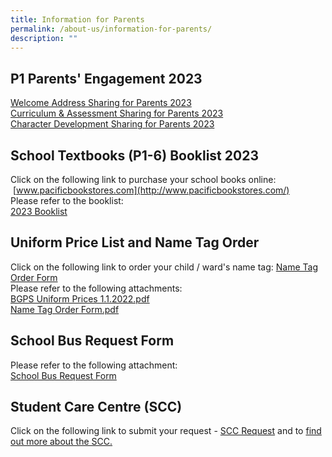 ```yaml
---
title: Information for Parents
permalink: /about-us/information-for-parents/
description: ""
---
```

P1 Parents' Engagement 2023
-------------------------------------
[Welcome Address Sharing for Parents 2023](/files/Welcome%20Address%20Sharing%20for%20Parents%202023.pdf)<br>
[Curriculum &amp; Assessment Sharing for Parents 2023](/files/Curriculum%20&amp;%20Assessment%20Sharing%20for%20Parents%202023.pdf)<br>
[Character Development Sharing for Parents 2023](/files/Character%20Development%20Sharing%20for%20Parents%202023.pdf)<br>


School Textbooks (P1-6) Booklist 2023
-------------------------------------

Click on the following link to purchase your school books online: &nbsp;[www.pacificbookstores.com](http://www.pacificbookstores.com/)  
Please refer to the booklist:&nbsp;<br>
[2023 Booklist](/files/School%20Booklist.pdf)

  
Uniform Price List and Name Tag Order
-------------------------------------

Click on the following link to order your child / ward's name tag: [Name Tag Order Form](https://khuniform.com/bgpsnametag/)<br>
Please refer to the following attachments:  
[BGPS Uniform Prices 1.1.2022.pdf](/files/BGPS%20Uniform%20Prices%201%20Jan%202022_new%20vendor.pdf) <br>
[Name Tag Order Form.pdf](/files/Name%20Tag%20Order%20Form.pdf) 

School Bus Request Form
-----------------------
Please refer to the following attachment:<br>
[School Bus Request Form](/files/Info%20Sheet%20on%20School%20bus%20Services%20(BGPS)%20(2023).pdf)


Student Care Centre (SCC)
-------------------------

Click on the following link to submit your request - [SCC Request](https://form.jotform.com/222634410813447) and to [find out more about the SCC.](https://www.aceatwork.com.sg/ace469317)
